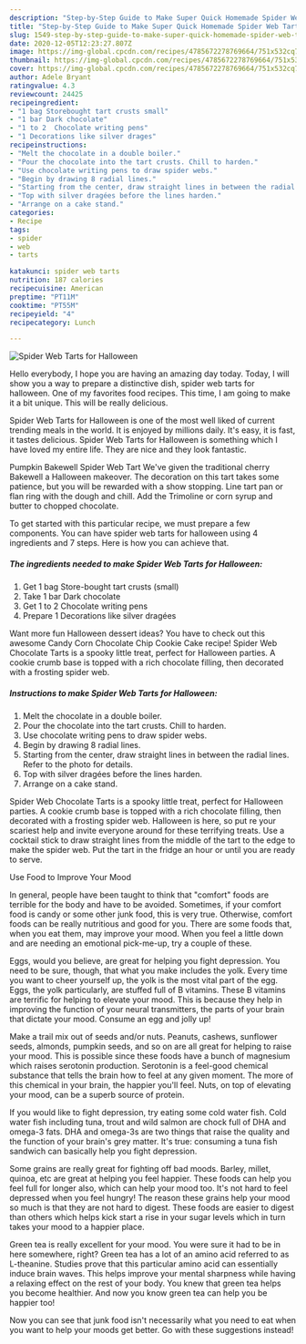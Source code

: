 ```yaml
---
description: "Step-by-Step Guide to Make Super Quick Homemade Spider Web Tarts for Halloween"
title: "Step-by-Step Guide to Make Super Quick Homemade Spider Web Tarts for Halloween"
slug: 1549-step-by-step-guide-to-make-super-quick-homemade-spider-web-tarts-for-halloween
date: 2020-12-05T12:23:27.807Z
image: https://img-global.cpcdn.com/recipes/4785672278769664/751x532cq70/spider-web-tarts-for-halloween-recipe-main-photo.jpg
thumbnail: https://img-global.cpcdn.com/recipes/4785672278769664/751x532cq70/spider-web-tarts-for-halloween-recipe-main-photo.jpg
cover: https://img-global.cpcdn.com/recipes/4785672278769664/751x532cq70/spider-web-tarts-for-halloween-recipe-main-photo.jpg
author: Adele Bryant
ratingvalue: 4.3
reviewcount: 24425
recipeingredient:
- "1 bag Storebought tart crusts small"
- "1 bar Dark chocolate"
- "1 to 2  Chocolate writing pens"
- "1 Decorations like silver drages"
recipeinstructions:
- "Melt the chocolate in a double boiler."
- "Pour the chocolate into the tart crusts. Chill to harden."
- "Use chocolate writing pens to draw spider webs."
- "Begin by drawing 8 radial lines."
- "Starting from the center, draw straight lines in between the radial lines. Refer to the photo for details."
- "Top with silver dragées before the lines harden."
- "Arrange on a cake stand."
categories:
- Recipe
tags:
- spider
- web
- tarts

katakunci: spider web tarts 
nutrition: 187 calories
recipecuisine: American
preptime: "PT11M"
cooktime: "PT55M"
recipeyield: "4"
recipecategory: Lunch

---
```



![Spider Web Tarts for Halloween](https://img-global.cpcdn.com/recipes/4785672278769664/751x532cq70/spider-web-tarts-for-halloween-recipe-main-photo.jpg)

Hello everybody, I hope you are having an amazing day today. Today, I will show you a way to prepare a distinctive dish, spider web tarts for halloween. One of my favorites food recipes. This time, I am going to make it a bit unique. This will be really delicious.

Spider Web Tarts for Halloween is one of the most well liked of current trending meals in the world. It is enjoyed by millions daily. It's easy, it is fast, it tastes delicious. Spider Web Tarts for Halloween is something which I have loved my entire life. They are nice and they look fantastic.

Pumpkin Bakewell Spider Web Tart We&#39;ve given the traditional cherry Bakewell a Halloween makeover. The decoration on this tart takes some patience, but you will be rewarded with a show stopping. Line tart pan or flan ring with the dough and chill. Add the Trimoline or corn syrup and butter to chopped chocolate.


To get started with this particular recipe, we must prepare a few components. You can have spider web tarts for halloween using 4 ingredients and 7 steps. Here is how you can achieve that.

<!--inarticleads1-->

##### The ingredients needed to make Spider Web Tarts for Halloween:

1. Get 1 bag Store-bought tart crusts (small)
1. Take 1 bar Dark chocolate
1. Get 1 to 2  Chocolate writing pens
1. Prepare 1 Decorations like silver dragées


Want more fun Halloween dessert ideas? You have to check out this awesome Candy Corn Chocolate Chip Cookie Cake recipe! Spider Web Chocolate Tarts is a spooky little treat, perfect for Halloween parties. A cookie crumb base is topped with a rich chocolate filling, then decorated with a frosting spider web. 

<!--inarticleads2-->

##### Instructions to make Spider Web Tarts for Halloween:

1. Melt the chocolate in a double boiler.
1. Pour the chocolate into the tart crusts. Chill to harden.
1. Use chocolate writing pens to draw spider webs.
1. Begin by drawing 8 radial lines.
1. Starting from the center, draw straight lines in between the radial lines. Refer to the photo for details.
1. Top with silver dragées before the lines harden.
1. Arrange on a cake stand.


Spider Web Chocolate Tarts is a spooky little treat, perfect for Halloween parties. A cookie crumb base is topped with a rich chocolate filling, then decorated with a frosting spider web. Halloween is here, so put re your scariest help and invite everyone around for these terrifying treats. Use a cocktail stick to draw straight lines from the middle of the tart to the edge to make the spider web. Put the tart in the fridge an hour or until you are ready to serve. 

Use Food to Improve Your Mood


In general, people have been taught to think that "comfort" foods are terrible for the body and have to be avoided. Sometimes, if your comfort food is candy or some other junk food, this is very true. Otherwise, comfort foods can be really nutritious and good for you. There are some foods that, when you eat them, may improve your mood. When you feel a little down and are needing an emotional pick-me-up, try a couple of these.

Eggs, would you believe, are great for helping you fight depression. You need to be sure, though, that what you make includes the yolk. Every time you want to cheer yourself up, the yolk is the most vital part of the egg. Eggs, the yolk particularly, are stuffed full of B vitamins. These B vitamins are terrific for helping to elevate your mood. This is because they help in improving the function of your neural transmitters, the parts of your brain that dictate your mood. Consume an egg and jolly up!

Make a trail mix out of seeds and/or nuts. Peanuts, cashews, sunflower seeds, almonds, pumpkin seeds, and so on are all great for helping to raise your mood. This is possible since these foods have a bunch of magnesium which raises serotonin production. Serotonin is a feel-good chemical substance that tells the brain how to feel at any given moment. The more of this chemical in your brain, the happier you'll feel. Nuts, on top of elevating your mood, can be a superb source of protein.

If you would like to fight depression, try eating some cold water fish. Cold water fish including tuna, trout and wild salmon are chock full of DHA and omega-3 fats. DHA and omega-3s are two things that raise the quality and the function of your brain's grey matter. It's true: consuming a tuna fish sandwich can basically help you fight depression. 

Some grains are really great for fighting off bad moods. Barley, millet, quinoa, etc are great at helping you feel happier. These foods can help you feel full for longer also, which can help your mood too. It's not hard to feel depressed when you feel hungry! The reason these grains help your mood so much is that they are not hard to digest. These foods are easier to digest than others which helps kick start a rise in your sugar levels which in turn takes your mood to a happier place.

Green tea is really excellent for your mood. You were sure it had to be in here somewhere, right? Green tea has a lot of an amino acid referred to as L-theanine. Studies prove that this particular amino acid can essentially induce brain waves. This helps improve your mental sharpness while having a relaxing effect on the rest of your body. You knew that green tea helps you become healthier. And now you know green tea can help you be happier too!

Now you can see that junk food isn't necessarily what you need to eat when you want to help your moods get better. Go  with  these suggestions  instead!

